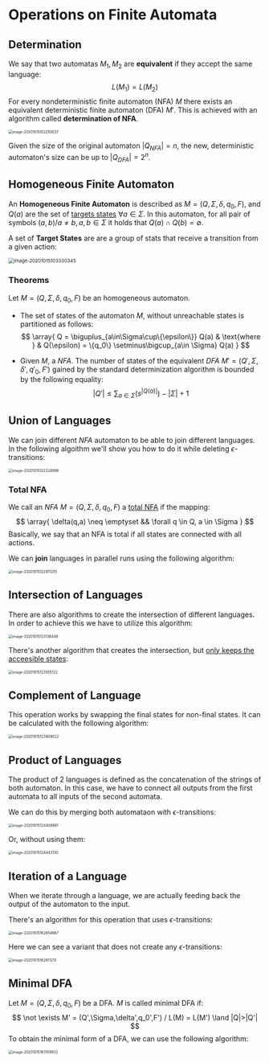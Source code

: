 # Operations on Finite Automata

## Determination

We say that two automatas $M_1,M_2$ are **equivalent** if they accept the same language:
$$
L(M_1) = L(M_2)
$$
For every nondeterministic finite automaton (NFA) $M$ there exists an equivalent deterministic finite automaton (DFA) $M'$. This is achieved with an algorithm called **determination of NFA**.

<img src="Resources/Untitled/image-20201015102250037.png" alt="image-20201015102250037" style="zoom:50%;" />

Given the size of the original automaton $|Q_{NFA}| = n$, the new, deterministic automaton's size can be up to $|Q_{DFA}|=2^n$.

## Homogeneous Finite Automaton

An **Homogeneous Finite Automaton** is described as $M=(Q,\Sigma,\delta,q_0, F)$, and $Q(a)$ are the set of <u>targets states</u> $\forall a \in \Sigma$. In this automaton, for all pair of symbols $(a,b)/ a\neq b, a,b\in \Sigma$ it holds that $Q(a) \cap Q(b) = \emptyset$.

A set of **Target States** are are a group of stats that receive a transition from a given action:

<img src="Resources/Untitled/image-20201015103330345.png" alt="image-20201015103330345" style="zoom:67%;" />

### Theorems

Let $M=(Q,\Sigma,\delta,q_0,F)$ be an homogeneous automaton.

- The set of states of the automaton $M$, without unreachable states is partitioned as follows:
  $$
  \array{
  Q = \biguplus_{a\in\Sigma\cup\{\epsilon\}} Q(a) &
  \text{where } &
  Q(\epsilon) = \{q_0\} \setminus\bigcup_{a\in \Sigma} Q(a)
  }
  $$

- Given $M$, a $NFA$. The number of states of the equivalent $DFA$ $M'=(Q',\Sigma,\delta',q'_0,F')$ gained by the standard determinization algorithm is bounded by the following equality:
  $$
  |Q'| \le \sum_{a\in \Sigma} (s^{|Q(a)|})-|\Sigma| + 1
  $$

## Union of Languages

We can join different $NFA$ automaton to be able to join different languages. In the following algoithm we'll show you how to do it while deleting $\epsilon$-transitions:

<img src="Resources/Untitled/image-20201015122224998.png" alt="image-20201015122224998" style="zoom: 50%;" />

### Total NFA

We call an $NFA$  $M=(Q,\Sigma,\delta,q_0,F)$ a <u>total NFA</u> if the mapping:
$$
\array{
\delta(q,a) \neq \emptyset &&
\forall q \in Q, a \in \Sigma
}
$$
Basically, we say that an NFA is total if all states are connected with all actions.

We can **join** languages in parallel runs using the following algorithm:

<img src="Resources/Untitled/image-20201015122811255.png" alt="image-20201015122811255" style="zoom:50%;" />

## Intersection of Languages

There are also algorithms to create the intersection of different languages. In order to achieve this we have to utilize this algorithm:

<img src="Resources/Untitled/image-20201015123136448.png" alt="image-20201015123136448" style="zoom:50%;" />

There's another algorithm that creates the intersection, but <u>only keeps the acceesible states</u>:

<img src="Resources/Untitled/image-20201015123555122.png" alt="image-20201015123555122" style="zoom:50%;" />

## Complement of Language

This operation works by swapping the final states for non-final states. It can be calculated with the following algorithm:

<img src="Resources/Untitled/image-20201015123909022.png" alt="image-20201015123909022" style="zoom:50%;" />

## Product of Languages

The product of 2 languages is defined as the concatenation of the strings of both automaton. In this case, we have to connect all outputs from the first automata to all inputs of the second automata.

We can do this by merging both automataon with $\epsilon$-transitions:

<img src="Resources/Untitled/image-20201015124408991.png" alt="image-20201015124408991" style="zoom:50%;" />

 Or, without using them:

<img src="Resources/Untitled/image-20201015124443130.png" alt="image-20201015124443130" style="zoom:50%;" />

## Iteration of a Language

When we iterate through a language, we are actually feeding back the output of the automaton to the input. 

There's an algorithm for this operation that uses $\epsilon$-transitions:

<img src="Resources/Untitled/image-20201015162654667.png" alt="image-20201015162654667" style="zoom:50%;" />

Here we can see a variant that does not create any $\epsilon$-transitions:

<img src="Resources/Untitled/image-20201015162811213.png" alt="image-20201015162811213" style="zoom:50%;" />

## Minimal DFA

Let $M=(Q,\Sigma,\delta, q_0,F)$ be a DFA. $M$ is called minimal DFA if:
$$
\not \exists M' = (Q',\Sigma,\delta',q_0',F') / L(M) = L(M') \land |Q|>|Q'|
$$
To obtain the minimal form of a DFA, we can use the following algorithm:

<img src="Resources/Untitled/image-20201015163159922.png" alt="image-20201015163159922" style="zoom:50%;" />